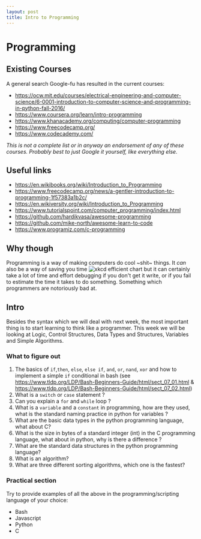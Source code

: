 ```yaml
---
layout: post
title: Intro to Programming
---
```

# Programming

## Existing Courses
A general search Google-fu has resulted in the current courses:
- <https://ocw.mit.edu/courses/electrical-engineering-and-computer-science/6-0001-introduction-to-computer-science-and-programming-in-python-fall-2016/> 
- <https://www.coursera.org/learn/intro-programming>
- <https://www.khanacademy.org/computing/computer-programming>
- <https://www.freecodecamp.org/>
- <https://www.codecademy.com/>

_This is not a complete list or in anyway an endorsement of any of these courses. Probably best to just Google it yourself, like everything else._

## Useful links
- <https://en.wikibooks.org/wiki/Introduction_to_Programming>
- <https://www.freecodecamp.org/news/a-gentler-introduction-to-programming-1f57383a1b2c/>
- <https://en.wikiversity.org/wiki/Introduction_to_Programming>
- <https://www.tutorialspoint.com/computer_programming/index.html>
- <https://github.com/hardikvasa/awesome-programming>
- <https://github.com/mike-north/awesome-learn-to-code>
- <https://www.programiz.com/c-programming>

## Why though
Programming is a way of making computers do cool ~shit~ things. 
It _can_ also be a way of saving you time ![xkcd efficient chart](https://xkcd.com/1205/) but it can certainly take a lot of 
time and effort debugging if you don't get it write, or if you fail to estimate the time it takes to do something.
Something which programmers are notoriously bad at.

## Intro
Besides the syntax which we will deal with next week, the most important thing is to start learning to think like a programmer.
This week we will be looking at Logic, Control Structures, Data Types and Structures, Variables and Simple Algorithms. 

### What to figure out
1. The basics of `if`,`then`, `else`, `else if`, `and`, `or`, `nand`, `xor` and how to implement a simple `if` conditional in bash 
(see <https://www.tldp.org/LDP/Bash-Beginners-Guide/html/sect_07_01.html> & <https://www.tldp.org/LDP/Bash-Beginners-Guide/html/sect_07_02.html>)
2. What is a `switch` or `case` statement ?
3. Can you explain a `for` and `while` loop ?
4. What is a `variable` and a `constant` in programming, how are they used, what is the standard naming practice in python for variables ?
5. What are the basic data types in the python programming language, what about C?
6. What is the size in bytes of a standard integer (int) in the C programming language, what about in python, why is there a difference ?
7. What are the standard data structures in the python programming language?
8. What is an algorithm?
9. What are three different sorting algorithms, which one is the fastest?

### Practical section
Try to provide examples of all the above in the programming/scripting language of your choice:
- Bash
- Javascript
- Python
- C